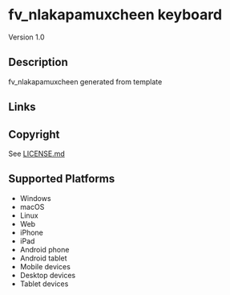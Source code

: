 fv_nlakapamuxcheen keyboard
==============

Version 1.0

Description
-----------
fv_nlakapamuxcheen generated from template

Links
-----

Copyright
---------
See [LICENSE.md](LICENSE.md)

Supported Platforms
-------------------
 * Windows
 * macOS
 * Linux
 * Web
 * iPhone
 * iPad
 * Android phone
 * Android tablet
 * Mobile devices
 * Desktop devices
 * Tablet devices

